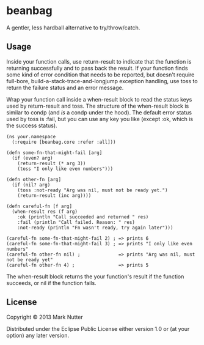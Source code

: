 # beanbag

A gentler, less hardball alternative to try/throw/catch.

## Usage

Inside your function calls, use return-result to indicate that the function
is returning successfully and to pass back the result. If your function finds
some kind of error condition that needs to be reported, but doesn't require
full-bore, build-a-stack-trace-and-longjump exception handling, use toss to
return the failure status and an error message.

Wrap your function call inside a when-result block to read the status keys
used by return-result and toss. The structure of the when-result block is
similar to condp (and _is_ a condp under the hood). The default error status
used by toss is :fail, but you can use any key you like (except :ok, which
is the success status).

    (ns your.namespace
      (:require [beanbag.core :refer :all]))
    
    (defn some-fn-that-might-fail [arg]
      (if (even? arg)
        (return-result (* arg 3))
        (toss "I only like even numbers")))

    (defn other-fn [arg]
      (if (nil? arg)
        (toss :not-ready "Arg was nil, must not be ready yet.")
        (return-result (inc arg))))

    (defn careful-fn [f arg]
      (when-result res (f arg)
        :ok (println "Call succeeded and returned " res)
        :fail (println "Call failed. Reason: " res)
        :not-ready (println "Fn wasn't ready, try again later")))
    
    (careful-fn some-fn-that-might-fail 2) ; => prints 6
    (careful-fn some-fn-that-might-fail 3) ; => prints "I only like even numbers"
    (careful-fn other-fn nil) ;              => prints "Arg was nil, must not be ready yet"
    (careful-fn other-fn 4) ;                => prints 5

The when-result block returns the your function's result if the function
succeeds, or nil if the function fails.

## License

Copyright © 2013 Mark Nutter

Distributed under the Eclipse Public License either version 1.0 or (at
your option) any later version.
